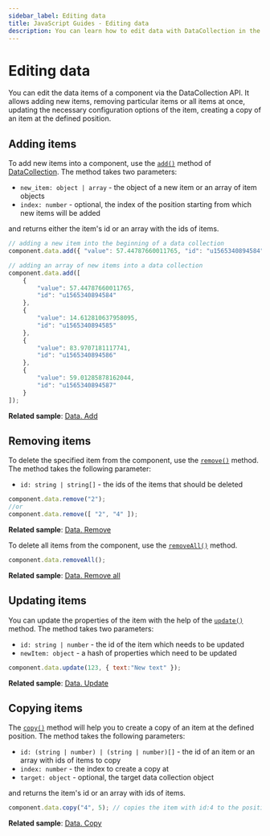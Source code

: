 ```yaml
---
sidebar_label: Editing data
title: JavaScript Guides - Editing data 
description: You can learn how to edit data with DataCollection in the documentation of the DHTMLX JavaScript UI library. Browse developer guides and API reference, try out code examples and live demos, and download a free 30-day evaluation version of DHTMLX Suite.
---
```


# Editing data

You can edit the data items of a component via the DataCollection API. It allows adding new items, removing particular items or all items at once, updating the necessary configuration options of the item, creating a copy of an item at the defined position.

## Adding items

To add new items into a component, use the [`add()`](data_collection/api/datacollection_add_method.md) method of [DataCollection](data_collection.md). The method takes two parameters:

- `new_item: object | array` - the object of a new item or an array of item objects
- `index: number` - optional, the index of the position starting from which new items will be added

and returns either the item's id or an array with the ids of items.

~~~jsx
// adding a new item into the beginning of a data collection 
component.data.add({ "value": 57.44787660011765, "id": "u1565340894584" }, 0);

// adding an array of new items into a data collection
component.data.add([
    {
        "value": 57.44787660011765,
        "id": "u1565340894584"
    },
    {
        "value": 14.612810637958095,
        "id": "u1565340894585"
    },
    {
        "value": 83.9707181117741,
        "id": "u1565340894586"
    },
    {
        "value": 59.01285878162044,
        "id": "u1565340894587"
    }
]);
~~~

**Related sample**: [Data. Add](https://snippet.dhtmlx.com/ktd8ks0m)

## Removing items

To delete the specified item from the component, use the [`remove()`](data_collection/api/datacollection_remove_method.md) method. The method takes the following parameter:

- `id: string | string[]` - the ids of the items that should be deleted 

~~~jsx
component.data.remove("2");
//or
component.data.remove([ "2", "4" ]);
~~~

**Related sample**: [Data. Remove](https://snippet.dhtmlx.com/ugdlqgp5)

To delete all items from the component, use the [`removeAll()`](data_collection/api/datacollection_removeall_method.md) method.

~~~jsx
component.data.removeAll();
~~~

**Related sample**: [Data. Remove all](https://snippet.dhtmlx.com/ykk2ne82)

## Updating items 

You can update the properties of the item with the help of the [`update()`](data_collection/api/datacollection_update_method.md) method. The method takes two parameters:

- `id: string | number` - the id of the item which needs to be updated
- `newItem: object` - a hash of properties which need to be updated

~~~jsx
component.data.update(123, { text:"New text" });
~~~

**Related sample**: [Data. Update](https://snippet.dhtmlx.com/4g90gi6b)

## Copying items

The [`copy()`](data_collection/api/datacollection_copy_method.md) method will help you to create a copy of an item at the defined position. The method takes the following parameters:

- `id: (string | number) | (string | number)[]` - the id of an item or an array with ids of items to copy
- `index: number` - the index to create a copy at
- `target: object` - optional, the target data collection object

and returns the item's id or an array with ids of items.

~~~jsx
component.data.copy("4", 5); // copies the item with id:4 to the position with index 5
~~~

**Related sample**: [Data. Copy](https://snippet.dhtmlx.com/9rws8r05)

